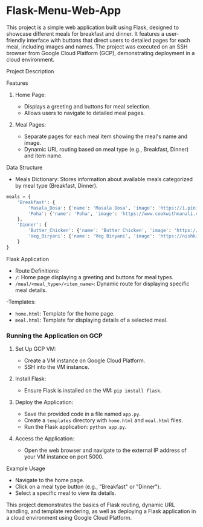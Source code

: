 # Flask-Menu-Web-App



This project is a simple web application built using Flask, designed to showcase different meals for breakfast and dinner. It features a user-friendly interface with buttons that direct users to detailed pages for each meal, including images and names. The project was executed on an SSH browser from Google Cloud Platform (GCP), demonstrating deployment in a cloud environment.

Project Description

 Features

1. Home Page: 
   - Displays a greeting and buttons for meal selection.
   - Allows users to navigate to detailed meal pages.

2. Meal Pages:
   - Separate pages for each meal item showing the meal's name and image.
   - Dynamic URL routing based on meal type (e.g., Breakfast, Dinner) and item name.

Data Structure

  - Meals Dictionary: Stores information about available meals categorized by meal type (Breakfast, Dinner).
  ```python
  meals = {
      'Breakfast': {
          'Masala_Dosa': {'name': 'Masala Dosa', 'image': 'https://i.pinimg.com/736x/e8/dc/7f/e8dc7f0b59b8602ba30621dee3c6291c.jpg'},
          'Poha': {'name': 'Poha', 'image': 'https://www.cookwithmanali.com/wp-content/uploads/2014/08/Poha-Recipe.jpg'}
      },
      'Dinner': {
          'Butter_Chicken': {'name': 'Butter Chicken', 'image': 'https://www.licious.in/blog/wp-content/uploads/2022/02/image-1.png'},
          'Veg_Biryani': {'name': 'Veg Biryani', 'image': 'https://nishkitchen.com/wp-content/uploads/2017/11/Veg-Biryani-7B.jpg'}
      }
  }
  ```

 Flask Application

  - Route Definitions:
  - `/`: Home page displaying a greeting and buttons for meal types.
  - `/meal/<meal_type>/<item_name>`: Dynamic route for displaying specific meal details.

  -Templates:
  - `home.html`: Template for the home page.
  - `meal.html`: Template for displaying details of a selected meal.

### Running the Application on GCP

1. Set Up GCP VM:
   - Create a VM instance on Google Cloud Platform.
   - SSH into the VM instance.

2. Install Flask:
   - Ensure Flask is installed on the VM: `pip install flask`.

3. Deploy the Application:
   - Save the provided code in a file named `app.py`.
   - Create a `templates` directory with `home.html` and `meal.html` files.
   - Run the Flask application: `python app.py`.

4. Access the Application:
   - Open the web browser and navigate to the external IP address of your VM instance on port 5000.

Example Usage

- Navigate to the home page.
- Click on a meal type button (e.g., "Breakfast" or "Dinner").
- Select a specific meal to view its details.

This project demonstrates the basics of Flask routing, dynamic URL handling, and template rendering, as well as deploying a Flask application in a cloud environment using Google Cloud Platform.

